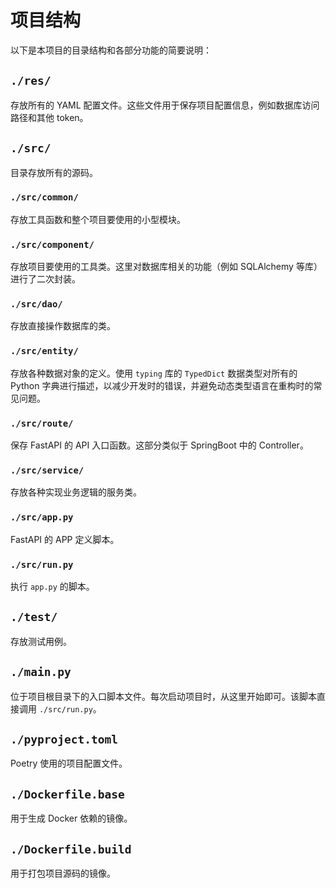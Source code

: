 # 项目结构

以下是本项目的目录结构和各部分功能的简要说明：

## `./res/`
存放所有的 YAML 配置文件。这些文件用于保存项目配置信息，例如数据库访问路径和其他 token。

## `./src/`
目录存放所有的源码。

### `./src/common/`
存放工具函数和整个项目要使用的小型模块。

### `./src/component/`
存放项目要使用的工具类。这里对数据库相关的功能（例如 SQLAlchemy 等库）进行了二次封装。

### `./src/dao/`
存放直接操作数据库的类。

### `./src/entity/`
存放各种数据对象的定义。使用 `typing` 库的 `TypedDict` 数据类型对所有的 Python 字典进行描述，以减少开发时的错误，并避免动态类型语言在重构时的常见问题。

### `./src/route/`
保存 FastAPI 的 API 入口函数。这部分类似于 SpringBoot 中的 Controller。

### `./src/service/`
存放各种实现业务逻辑的服务类。

### `./src/app.py`
FastAPI 的 APP 定义脚本。

### `./src/run.py`
执行 `app.py` 的脚本。

## `./test/`
存放测试用例。

## `./main.py`
位于项目根目录下的入口脚本文件。每次启动项目时，从这里开始即可。该脚本直接调用 `./src/run.py`。

## `./pyproject.toml`
Poetry 使用的项目配置文件。

## `./Dockerfile.base`
用于生成 Docker 依赖的镜像。

## `./Dockerfile.build`
用于打包项目源码的镜像。
